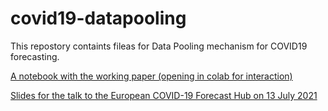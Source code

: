 # covid19-datapooling

This repostory containts fileas for Data Pooling mechanism for COVID19 forecasting.

[A notebook with the working paper (opening in colab for interaction)](https://colab.research.google.com/github/pmontman/covid19-datapooling/blob/main/Data_pooling_pandemic.ipynb)

[Slides for the talk to the European COVID-19 Forecast Hub on 13 July 2021](USYD_Sp_Aus-Ensemble_Data_Pooling.pdf)
